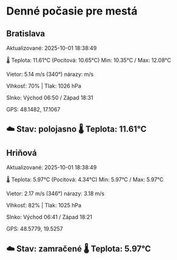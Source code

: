﻿# Denné počasie pre mestá

## Bratislava
Aktualizované: 2025-10-01 18:38:49

🌡️ Teplota: 11.61°C 
(Pocitová: 10.65°C)
Min: 10.35°C / Max: 12.08°C

Vietor: 5.14 m/s    (340°) 
nárazy:  m/s

Vlhkosť: 70% | Tlak: 1026 hPa

Slnko: Východ 06:50 / Západ 18:31

GPS: 48.1482, 17.1067

☁️ Stav: polojasno        🌡️ Teplota: 11.61°C
---

## Hriňová
Aktualizované: 2025-10-01 18:38:49

🌡️ Teplota: 5.97°C 
(Pocitová: 4.34°C)
Min: 5.97°C / Max: 5.97°C

Vietor: 2.17 m/s (346°)
nárazy: 3.18 m/s

Vlhkosť: 82% | Tlak: 1025 hPa

Slnko: Východ 06:41 / Západ 18:21

GPS: 48.5779, 19.5257

☁️ Stav: zamračené        🌡️ Teplota: 5.97°C
---
